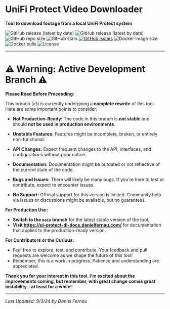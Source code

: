 # UniFi Protect Video Downloader

**Tool to download footage from a local UniFi Protect system**

![GitHub release (latest by date)](https://img.shields.io/github/v/release/danielfernau/unifi-protect-video-downloader?style=flat-square&label=stable%20release)
![GitHub release (latest by date)](https://img.shields.io/github/v/release/danielfernau/unifi-protect-video-downloader?include_prereleases&sort=semver&style=flat-square&label=latest%20release)
![GitHub repo size](https://img.shields.io/github/repo-size/danielfernau/unifi-protect-video-downloader?style=flat-square)
![GitHub stars](https://img.shields.io/github/stars/danielfernau/unifi-protect-video-downloader?style=flat-square)
[![GitHub issues](https://img.shields.io/github/issues/danielfernau/unifi-protect-video-downloader?style=flat-square)](https://github.com/danielfernau/unifi-protect-video-downloader/issues)
![Docker image size](https://img.shields.io/docker/image-size/unifitoolbox/protect-archiver/latest?style=flat-square)
![Docker pulls](https://img.shields.io/docker/pulls/unifitoolbox/protect-archiver?style=flat-square)
![License](https://img.shields.io/github/license/danielfernau/unifi-protect-video-downloader?style=flat-square)

---

# ⚠️ **Warning: Active Development Branch** ⚠️

**Please Read Before Proceeding:**

This branch (`v3`) is currently undergoing a **complete rewrite** of this tool. Here are some important points to consider:

- **Not Production-Ready:** The code in this branch is **not stable** and should **not be used in production environments**. 

- **Unstable Features:** Features might be incomplete, broken, or entirely non-functional. 

- **API Changes:** Expect frequent changes to the API, interfaces, and configurations without prior notice.

- **Documentation:** Documentation might be outdated or not reflective of the current state of the code.

- **Bugs and Issues:** There will likely be many bugs. If you're here to test or contribute, expect to encounter issues.

- **No Support:** Official support for this version is limited. Community help via issues or discussions might be available, but no guarantees.

**For Production Use:**
- **Switch to the `main` branch** for the latest stable version of the tool.
- **Visit https://ui-protect-dl-docs.danielfernau.com/** for documentation that applies to the production-ready version.

**For Contributors or the Curious:**
- Feel free to explore, test, and contribute. Your feedback and pull requests are welcome as we shape the future of this tool!
- Remember, this is a work in progress. Patience and understanding are appreciated.

**Thank you for your interest in this tool. I'm excited about the improvements coming, but remember, with great change comes great instability – at least for a while!**

---
*Last Updated: 9/3/24 by Daniel Fernau*
